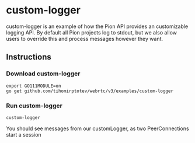 # custom-logger
custom-logger is an example of how the Pion API provides an customizable
logging API. By default all Pion projects log to stdout, but we also allow
users to override this and process messages however they want.

## Instructions
### Download custom-logger
```
export GO111MODULE=on
go get github.com/tihomirptotev/webrtc/v3/examples/custom-logger
```

### Run custom-logger
`custom-logger`


You should see messages from our customLogger, as two PeerConnections start a session
